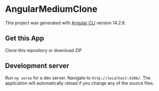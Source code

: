 # AngularMediumClone

This project was generated with [Angular CLI](https://github.com/angular/angular-cli) version 14.2.6.

## Get this App

Clone this repository or download ZIP

## Development server

Run `ng serve` for a dev server. Navigate to `http://localhost:4200/`. The application will automatically reload if you change any of the source files.


